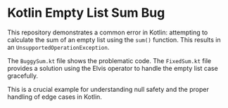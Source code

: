 # Kotlin Empty List Sum Bug

This repository demonstrates a common error in Kotlin: attempting to calculate the sum of an empty list using the `sum()` function.  This results in an `UnsupportedOperationException`.

The `BuggySum.kt` file shows the problematic code. The `FixedSum.kt` file provides a solution using the Elvis operator to handle the empty list case gracefully.

This is a crucial example for understanding null safety and the proper handling of edge cases in Kotlin.